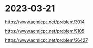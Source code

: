 # 2023-03-21

https://www.acmicpc.net/problem/3014

https://www.acmicpc.net/problem/9105

https://www.acmicpc.net/problem/26427
